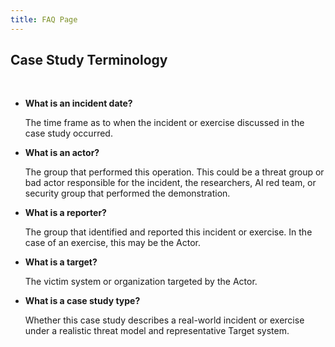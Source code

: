 ```yaml
---
title: FAQ Page
---
```


## Case Study Terminology
<br>

* **What is an incident date?**

    The time frame as to when the incident or exercise discussed in the case study occurred.

* **What is an actor?**

    The group that performed this operation. This could be a threat group or bad actor responsible for the incident, the researchers, AI red team, or security group that performed the demonstration.

* **What is a reporter?**  

    The group that identified and reported this incident or exercise. In the case of an exercise, this may be the Actor.

* **What is a target?**

    The victim system or organization targeted by the Actor.

* **What is a case study type?**

    Whether this case study describes a real-world incident or exercise under a realistic threat model and representative Target system.